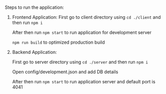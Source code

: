 Steps to run the application:
1. Frontend Application:
      First go to client directory using `cd ./client` and then run `npm i`

      After then run `npm start` to run application for development server

      `npm run build` to optimized production build

2. Backend Application:

     First go to server directory using `cd ./server` and then run `npm i`
     
     
     Open config/development.json and add DB details
     
     After then run `npm start` to run application server and default port is 4041





